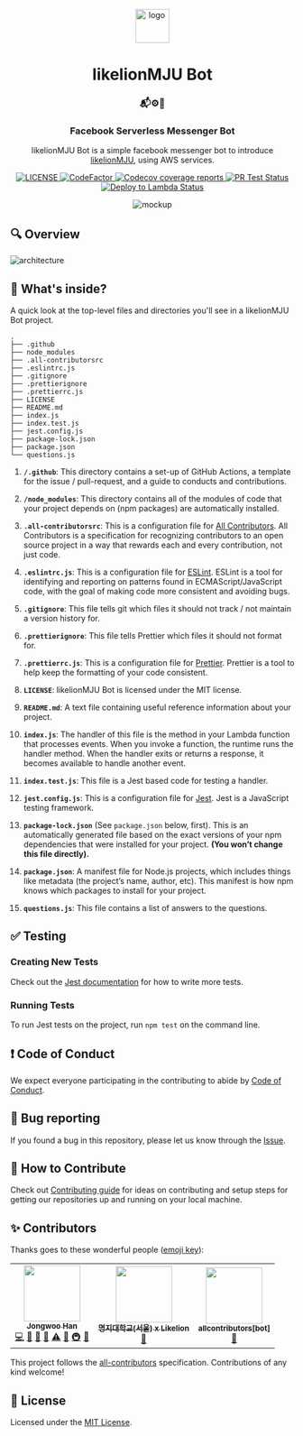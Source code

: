 <p align="center">
  <a href="https://github.com/likelionmju">
    <img alt="logo" src="https://likelionmju-serverless-bot-bucket.s3.ap-northeast-2.amazonaws.com/assets/images/likelionmju_logo.png" width="60" />
  </a>
</p>

<h1 align="center">
  likelionMJU Bot
</h1>

<h3 align="center">
  📬⚙️🤖
</h3>

<h3 align="center">
  Facebook Serverless Messenger Bot
</h3>

<p align="center">
  likelionMJU Bot is a simple facebook messenger bot to introduce <a href="https://github.com/likelionmju">likelionMJU</a>, using AWS services.
</p>

<p align="center">
  <a href="LICENSE">
    <img alt="LICENSE" src="https://img.shields.io/github/license/jongwooo/likelionmju-serverless-bot?color=blue">
  </a>
  <a href="https://www.codefactor.io/repository/github/jongwooo/likelionmju-serverless-bot">
    <img alt="CodeFactor" src="https://www.codefactor.io/repository/github/jongwooo/likelionmju-serverless-bot/badge">
  </a>
  <a href="https://codecov.io/gh/jongwooo/likelionmju-serverless-bot">
    <img alt="Codecov coverage reports" src="https://codecov.io/gh/jongwooo/likelionmju-serverless-bot/branch/master/graph/badge.svg" />
  </a>
  <a href="https://github.com/jongwooo/likelionmju-serverless-bot/actions?query=workflow%3A%22PR+Test%22">
    <img alt="PR Test Status" src="https://github.com/jongwooo/likelionmju-serverless-bot/workflows/PR%20Test/badge.svg">
  </a>
  <a href="https://github.com/jongwooo/likelionmju-serverless-bot/actions?query=workflow%3A%22Deploy+to+lambda%22">
    <img alt="Deploy to Lambda Status" src="https://github.com/jongwooo/likelionmju-serverless-bot/workflows/Deploy%20to%20Lambda/badge.svg">
  </a>
</p>

<p align="center">
  <img alt="mockup" src="https://likelionmju-serverless-bot-bucket.s3.ap-northeast-2.amazonaws.com/assets/images/mockup.png">
</p>

## 🔍 Overview

<img alt="architecture" src="https://likelionmju-serverless-bot-bucket.s3.ap-northeast-2.amazonaws.com/assets/images/architecture.png">

## 🧐 What's inside?

A quick look at the top-level files and directories you'll see in a likelionMJU Bot project.

    .
    ├── .github
    ├── node_modules
    ├── .all-contributorsrc
    ├── .eslintrc.js
    ├── .gitignore
    ├── .prettierignore
    ├── .prettierrc.js
    ├── LICENSE
    ├── README.md
    ├── index.js
    ├── index.test.js
    ├── jest.config.js
    ├── package-lock.json
    ├── package.json
    └── questions.js

1.  **`/.github`**: This directory contains a set-up of GitHub Actions, a template for the issue / pull-request, and a guide to conducts and contributions.

2.  **`/node_modules`**: This directory contains all of the modules of code that your project depends on (npm packages) are automatically installed.

3.  **`.all-contributorsrc`**: This is a configuration file for [All Contributors](https://allcontributors.org). All Contributors is a specification for recognizing contributors to an open source project in a way that rewards each and every contribution, not just code.

4.  **`.eslintrc.js`**: This is a configuration file for [ESLint](https://eslint.org/). ESLint is a tool for identifying and reporting on patterns found in ECMAScript/JavaScript code, with the goal of making code more consistent and avoiding bugs.

5.  **`.gitignore`**: This file tells git which files it should not track / not maintain a version history for.

6.  **`.prettierignore`**: This file tells Prettier which files it should not format for.

7.  **`.prettierrc.js`**: This is a configuration file for [Prettier](https://prettier.io/). Prettier is a tool to help keep the formatting of your code consistent.

8.  **`LICENSE`**: likelionMJU Bot is licensed under the MIT license.

9.  **`README.md`**: A text file containing useful reference information about your project.

10. **`index.js`**: The handler of this file is the method in your Lambda function that processes events. When you invoke a function, the runtime runs the handler method. When the handler exits or returns a response, it becomes available to handle another event.

11. **`index.test.js`**: This file is a Jest based code for testing a handler.

12. **`jest.config.js`**: This is a configuration file for [Jest](https://jestjs.io/). Jest is a JavaScript testing framework.

13. **`package-lock.json`** (See `package.json` below, first). This is an automatically generated file based on the exact versions of your npm dependencies that were installed for your project. **(You won’t change this file directly).**

14. **`package.json`**: A manifest file for Node.js projects, which includes things like metadata (the project’s name, author, etc). This manifest is how npm knows which packages to install for your project.

15. **`questions.js`**: This file contains a list of answers to the questions.

## ✅ Testing

### Creating New Tests

Check out the [Jest documentation](https://jestjs.io/docs/en/using-matchers) for how to write more tests.

### Running Tests

To run Jest tests on the project, run `npm test` on the command line.

## ❗ Code of Conduct

We expect everyone participating in the contributing to abide by [Code of Conduct](.github/CODE_OF_CONDUCT.md).

## 🐛 Bug reporting

If you found a bug in this repository, please let us know through the [Issue](https://github.com/jongwooo/likelionmju-serverless-bot/issues).

## 🤝 How to Contribute

Check out [Contributing guide](.github/CONTRIBUTING.md) for ideas on contributing and setup steps for getting our repositories up and running on your local machine.

## ✨ Contributors

Thanks goes to these wonderful people ([emoji key](https://allcontributors.org/docs/en/emoji-key)):

<!-- ALL-CONTRIBUTORS-LIST:START - Do not remove or modify this section -->

<!-- prettier-ignore-start -->
<!-- markdownlint-disable -->

<table>
  <tr>
    <td align="center"><a href="https://github.com/jongwooo"><img src="https://avatars2.githubusercontent.com/u/44025432?v=4" width="100px;" alt=""/><br /><sub><b>Jongwoo Han</b></sub></a><br /><a href="https://github.com/jongwooo/likelionmju-serverless-bot/commits?author=jongwooo" title="Code">💻</a> <a href="https://github.com/jongwooo/likelionmju-serverless-bot/issues?q=author%3Ajongwooo" title="Bug reports">🐛</a> <a href="https://github.com/jongwooo/likelionmju-serverless-bot/commits?author=jongwooo" title="Documentation">📖</a> <a href="https://github.com/jongwooo/likelionmju-serverless-bot/pulls?q=is%3Apr+reviewed-by%3Ajongwooo" title="Reviewed Pull Requests">👀</a> <a href="https://github.com/jongwooo/likelionmju-serverless-bot/commits?author=jongwooo" title="Tests">⚠️</a> <a href="#ideas-jongwooo" title="Ideas, Planning, & Feedback">🤔</a> <a href="#infra-jongwooo" title="Infrastructure (Hosting, Build-Tools, etc)">🚇</a> <a href="#maintenance-jongwooo" title="Maintenance">🚧</a></td>
    <td align="center"><a href="http://www.likelion-mju.com"><img src="https://avatars3.githubusercontent.com/u/46788594?v=4" width="100px;" alt=""/><br /><sub><b>명지대학교(서울) x  Likelion</b></sub></a><br /><a href="https://github.com/jongwooo/likelionmju-serverless-bot/commits?author=likelionmyongji" title="Documentation">📖</a></td>
    <td align="center"><a href="https://github.com/all-contributors/all-contributors-bot"><img src="https://avatars3.githubusercontent.com/u/46843839?v=4" width="100px;" alt=""/><br /><sub><b>allcontributors[bot]</b></sub></a><br /><a href="https://github.com/jongwooo/likelionmju-serverless-bot/commits?author=allcontributors" title="Documentation">📖</a></td>
  </tr>
</table>

<!-- markdownlint-enable -->
<!-- prettier-ignore-end -->

<!-- ALL-CONTRIBUTORS-LIST:END -->

This project follows the [all-contributors](https://github.com/all-contributors/all-contributors) specification. Contributions of any kind welcome!

## 📝 License

Licensed under the [MIT License](LICENSE).
